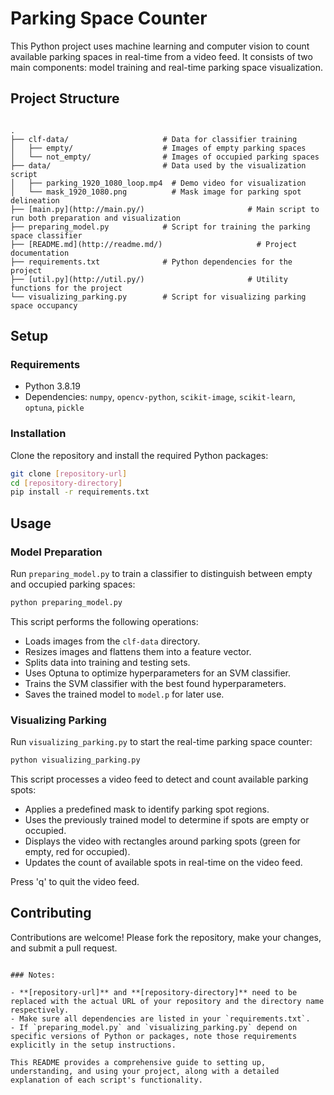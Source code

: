 # Parking Space Counter

This Python project uses machine learning and computer vision to count available parking spaces in real-time from a video feed. It consists of two main components: model training and real-time parking space visualization.

## Project Structure

```

.
├── clf-data/                     # Data for classifier training
│   ├── empty/                    # Images of empty parking spaces
│   └── not_empty/                # Images of occupied parking spaces
├── data/                         # Data used by the visualization script
│   ├── parking_1920_1080_loop.mp4  # Demo video for visualization
│   └── mask_1920_1080.png          # Mask image for parking spot delineation
├── [main.py](http://main.py/)                       # Main script to run both preparation and visualization
├── preparing_model.py            # Script for training the parking space classifier
├── [README.md](http://readme.md/)                     # Project documentation
├── requirements.txt              # Python dependencies for the project
├── [util.py](http://util.py/)                       # Utility functions for the project
└── visualizing_parking.py        # Script for visualizing parking space occupancy

```

## Setup

### Requirements

- Python 3.8.19
- Dependencies: `numpy`, `opencv-python`, `scikit-image`, `scikit-learn`, `optuna`, `pickle`

### Installation

Clone the repository and install the required Python packages:

```bash
git clone [repository-url]
cd [repository-directory]
pip install -r requirements.txt

```

## Usage

### Model Preparation

Run `preparing_model.py` to train a classifier to distinguish between empty and occupied parking spaces:

```bash
python preparing_model.py

```

This script performs the following operations:

- Loads images from the `clf-data` directory.
- Resizes images and flattens them into a feature vector.
- Splits data into training and testing sets.
- Uses Optuna to optimize hyperparameters for an SVM classifier.
- Trains the SVM classifier with the best found hyperparameters.
- Saves the trained model to `model.p` for later use.

### Visualizing Parking

Run `visualizing_parking.py` to start the real-time parking space counter:

```bash
python visualizing_parking.py

```

This script processes a video feed to detect and count available parking spots:

- Applies a predefined mask to identify parking spot regions.
- Uses the previously trained model to determine if spots are empty or occupied.
- Displays the video with rectangles around parking spots (green for empty, red for occupied).
- Updates the count of available spots in real-time on the video feed.

Press 'q' to quit the video feed.

## Contributing

Contributions are welcome! Please fork the repository, make your changes, and submit a pull request.

```

### Notes:

- **[repository-url]** and **[repository-directory]** need to be replaced with the actual URL of your repository and the directory name respectively.
- Make sure all dependencies are listed in your `requirements.txt`.
- If `preparing_model.py` and `visualizing_parking.py` depend on specific versions of Python or packages, note those requirements explicitly in the setup instructions.

This README provides a comprehensive guide to setting up, understanding, and using your project, along with a detailed explanation of each script's functionality.
```
